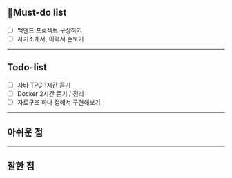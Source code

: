 ## 🔴Must-do list
- [ ] 백엔드 프로젝트 구상하기
- [ ] 자기소개서, 이력서 손보기
---
## Todo-list
- [ ] 자바 TPC 1시간 듣기
- [ ] Docker 2시간 듣기 / 정리
- [ ] 자료구조 하나 정해서 구현해보기
---
## 아쉬운 점


---
## 잘한 점
